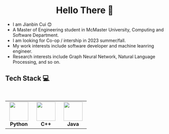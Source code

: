 <h1 align="center"> Hello There 👋 </h1>


* I am Jianbin Cui :blush:
* A Master of Engineering student in McMaster University, Computing and Software Department.
* I am looking for Co-op / intership in 2023 summer/fall.
* My work interests include software developer and machine leanring engineer.
* Research interests include Graph Neural Network, Natural Language Processing, and so on.  


## Tech Stack :computer:

<br>
<table  width = "600px">
<tbody>
 <tr>
 
<td align="center" width="70px">
<div>
<img height=60px src="https://upload.wikimedia.org/wikipedia/commons/c/c3/Python-logo-notext.svg"> 
</div>
<span><b><center>Python</center></b></span> 
</td>


<td align="center" width="70px">
<div>
<img height=60px src="https://upload.wikimedia.org/wikipedia/commons/1/18/ISO_C%2B%2B_Logo.svg"> 
</div>
<span><b><center>C++ </center></b></span> 
</td>


<td align="center" width="70px">
<div>
<img height=60px src="https://upload.wikimedia.org/wikipedia/en/3/30/Java_programming_language_logo.svg"> 
</div>
<span><b><center>Java</center></b></span> 
</td>
</tr>




</tbody>
</table>
